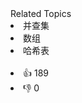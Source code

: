 <div><div>Related Topics</div><div><li>并查集</li><li>数组</li><li>哈希表</li></div></div><br><div><li>👍 189</li><li>👎 0</li></div>